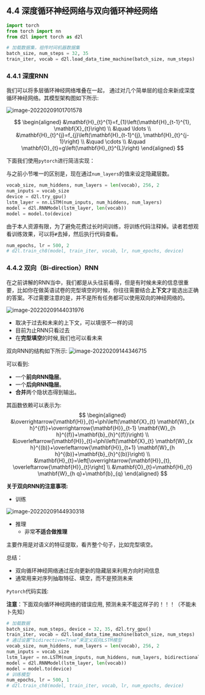 ## 4.4 深度循环神经网络与双向循环神经网络

```python
import torch
from torch import nn
from d2l import torch as d2l

# 加载数据集，祖传时间机器数据集
batch_size, num_steps = 32, 35
train_iter, vocab = d2l.load_data_time_machine(batch_size, num_steps)
```

### 4.4.1 深度RNN

我们可以将多层循环神经网络堆叠在一起， 通过对几个简单层的组合来新成深度循环神经网络。其模型架构图如下所示:

![image-20220209101701578](https://s2.loli.net/2022/02/09/N87FWXUhrwPRbBk.png)

$$
\begin{aligned}
&\mathbf{H}_{t}^{1}=f_{1}\left(\mathbf{H}_{t-1}^{1}, \mathbf{X}_{t}\right) \\
&\quad \ldots \\
&\mathbf{H}_{t}^{j}=f_{j}\left(\mathbf{H}_{t-1}^{j}, \mathbf{H}_{t}^{j-1}\right) \\
&\quad \cdots \\
&\quad \mathbf{O}_{t}=g\left(\mathbf{H}_{t}^{L}\right)
\end{aligned}
$$

下面我们使用`pytorch`进行简洁实现：

与之前小节唯一的区别是，现在通过`num_layers`的值来设定隐藏层数。

```python
vocab_size, num_hiddens, num_layers = len(vocab), 256, 2
num_inputs = vocab_size
device = d2l.try_gpu()
lstm_layer = nn.LSTM(num_inputs, num_hiddens, num_layers)
model = d2l.RNNModel(lstm_layer, len(vocab))
model = model.to(device)
```

由于本人资源有限，为了避免花费过长时间训练，将训练代码注释掉。读者若想观看训练效果，可以将`#`去掉，然后执行代码查看。

```python
num_epochs, lr = 500, 2
# d2l.train_ch8(model, train_iter, vocab, lr, num_epochs, device)
```

### 4.4.2 双向（Bi-direction）RNN

在之前讲解的RNN当中，我们都是从头往前看得，但是有时候未来的信息很重要，比如你在做英语试卷的完型填空的时候，你往往需要结合**上下文**才能选出正确的答案。不过需要注意的是，并不是所有任务都可以使用双向的神经网络的。

![image-20220209144031976](https://s2.loli.net/2022/02/09/qLOUlfkao4evMTr.png)

* 取决于过去和未来的上下文，可以填很不一样的词
* 目前为止RNN只看过去
* 在**完型填空**的时候,我们也可以看未来


双向RNN的结构如下所示:
![image-20220209144346715](https://s2.loli.net/2022/02/09/8HNcjw2FLsDPCtY.png)

可以看到:
* 一个**前向RNN隐层**。
* 一个**后向RNN隐层**。
* **合并**两个隐状态得到输出。

其函数依赖可以表示为:
$$
\begin{aligned}
&\overrightarrow{\mathbf{H}}_{t}=\phi\left(\mathbf{X}_{t} \mathbf{W}_{x h}^{(f)}+\overrightarrow{\mathbf{H}}_{t-1} \mathbf{W}_{h h}^{(f)}+\mathbf{b}_{h}^{(f)}\right) \\
&\overleftarrow{\mathbf{H}}_{t}=\phi\left(\mathbf{X}_{t} \mathbf{W}_{x h}^{(b)}+\overleftarrow{\mathbf{H}}_{t+1} \mathbf{W}_{h h}^{(b)}+\mathbf{b}_{h}^{(b)}\right) \\
&\mathbf{H}_{t}=\left[\overrightarrow{\mathbf{H}}_{t}, \overleftarrow{\mathbf{H}}_{t}\right] \\
&\mathbf{O}_{t}=\mathbf{H}_{t} \mathbf{W}_{h q}+\mathbf{b}_{q}
\end{aligned}
$$



**关于双向RNN的注意事项:**

* 训练

![image-20220209144930318](https://s2.loli.net/2022/02/09/cxNvWEnzrkVqQRm.png)

* 推理
  * 非常**不适合做推理**

主要作用是对语义的特征提取，看齐整个句子，比如完型填空。

总结：
* 双向循环神经网络通过反向更新的隐藏层来利用方向时间信息
* 通常用来对序列抽取特征、填空，而不是预测未来

`Pytorch`代码实践:

**注意**：下面双向循环神经网络的错误应用, 预测未来不能这样子的！！！（不能未卜先知）

```python
# 加载数据
batch_size, num_steps, device = 32, 35, d2l.try_gpu()
train_iter, vocab = d2l.load_data_time_machine(batch_size, num_steps)
# 通过设置“bidirective=True”来定义双向LSTM模型
vocab_size, num_hiddens, num_layers = len(vocab), 256, 2
num_inputs = vocab_size
lstm_layer = nn.LSTM(num_inputs, num_hiddens, num_layers, bidirectional=True)
model = d2l.RNNModel(lstm_layer, len(vocab))
model = model.to(device)
# 训练模型
num_epochs, lr = 500, 1
# d2l.train_ch8(model, train_iter, vocab, lr, num_epochs, device)
```

